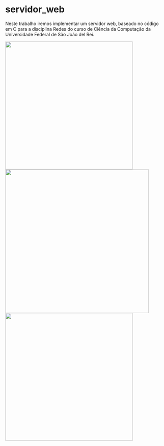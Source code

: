 # servidor_web

Neste trabalho iremos implementar um servidor web, baseado no código em C para a disciplina Redes do curso de Ciência da Computação da Universidade Federal de São João del Rei.

<img src="https://github.com/nojirilucas/servidor_web/assets/103136574/7da3489c-3e67-422c-99fd-9f5bd801d91c" width="400" /> <img src="https://github.com/nojirilucas/servidor_web/assets/103136574/c2bdad31-f8ed-4a32-9935-e763a55b456a" width="450" /> <br>
<img src="https://github.com/nojirilucas/servidor_web/assets/103136574/50cfccdd-62ba-42e2-97ef-14acae6c885f" width="400" />
